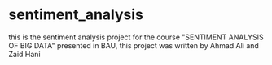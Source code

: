 # sentiment_analysis
this is the sentiment analysis project for the course "SENTIMENT ANALYSIS OF BIG DATA" presented in BAU, this project was written by Ahmad Ali and Zaid Hani
